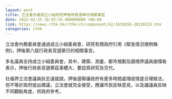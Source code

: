 ```yaml
---
layout: post
title: 立法會內會成立小組研究押後特首選舉日相關事宜
date: 2022-02-25 16:02:55.000000000 +08:00
link: https://news.rthk.hk/rthk/ch/component/k2/1635850-20220225.htm
categories: rthk
---
```


立法會內務委員會通過成立小組委員會，研究有關政府引用《緊急情況規例條例》，押後第六屆行政長官選舉日的相關事宜。

多名議員支持成立小組委員會，其中，建築、測量、都市規劃及園境界議員謝偉銓表示，押後行政長官選舉茲事體大，要認真研究及交代。

社福界立法會議員狄志遠就說，押後選舉讓政府有更多時間處理疫情是合理做法，但不等於政府提出建議，立法會就完全接受，應讓市民反映意見，以及讓議員反映不同觀點角度，供政府參考。
